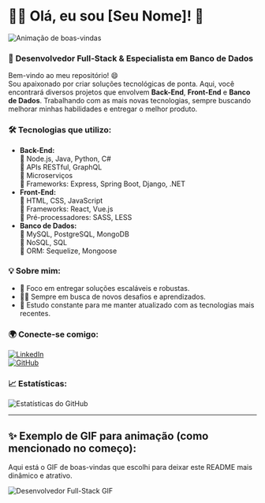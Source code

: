 # 👨‍💻 Olá, eu sou [Seu Nome]! 👾

![Animação de boas-vindas](https://i.makeagif.com/media/7-03-2016/Tx-L9w.gif)

### 🚀 **Desenvolvedor Full-Stack & Especialista em Banco de Dados**

Bem-vindo ao meu repositório! 😄  
Sou apaixonado por criar soluções tecnológicas de ponta. Aqui, você encontrará diversos projetos que envolvem **Back-End**, **Front-End** e **Banco de Dados**. Trabalhando com as mais novas tecnologias, sempre buscando melhorar minhas habilidades e entregar o melhor produto.

### 🛠️ **Tecnologias que utilizo:**
- **Back-End:**  
  🔹 Node.js, Java, Python, C#  
  🔹 APIs RESTful, GraphQL  
  🔹 Microserviços  
  🔹 Frameworks: Express, Spring Boot, Django, .NET  
- **Front-End:**  
  🔹 HTML, CSS, JavaScript  
  🔹 Frameworks: React, Vue.js  
  🔹 Pré-processadores: SASS, LESS  
- **Banco de Dados:**  
  🔹 MySQL, PostgreSQL, MongoDB  
  🔹 NoSQL, SQL  
  🔹 ORM: Sequelize, Mongoose  

### 💡 **Sobre mim:**

- 🎯 Foco em entregar soluções escaláveis e robustas.
- 🧑‍🏫 Sempre em busca de novos desafios e aprendizados.
- 🌱 Estudo constante para me manter atualizado com as tecnologias mais recentes.

### 🌍 **Conecte-se comigo:**
[![LinkedIn](https://img.shields.io/badge/LinkedIn-blue?logo=linkedin&logoColor=white)](https://www.linkedin.com/in/seu-linkedin)  
[![GitHub](https://img.shields.io/badge/GitHub-black?logo=github&logoColor=white)](https://github.com/seu-github)

### 📈 **Estatísticas:**

![Estatísticas do GitHub](https://github-readme-stats.vercel.app/api?username=seu-github&show_icons=true&hide_title=true&count_private=true&hide=prs&theme=radical)

---

## ✨ **Exemplo de GIF para animação (como mencionado no começo):**

Aqui está o GIF de boas-vindas que escolhi para deixar este README mais dinâmico e atrativo.

![Desenvolvedor Full-Stack GIF](https://i.makeagif.com/media/7-03-2016/Tx-L9w.gif)

